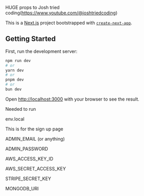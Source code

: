 HUGE props to Josh tried coding(https://www.youtube.com/@joshtriedcoding)

This is a [Next.js](https://nextjs.org/) project bootstrapped with [`create-next-app`](https://github.com/vercel/next.js/tree/canary/packages/create-next-app).

## Getting Started

First, run the development server:

```bash
npm run dev
# or
yarn dev
# or
pnpm dev
# or
bun dev
```

Open [http://localhost:3000](http://localhost:3000) with your browser to see the result.

Needed to run 

env.local

This is for the sign up page 

ADMIN_EMAIL (or anything)

ADMIN_PASSWORD

AWS_ACCESS_KEY_ID

AWS_SECRET_ACCESS_KEY

STRIPE_SECRET_KEY

MONGODB_URI



